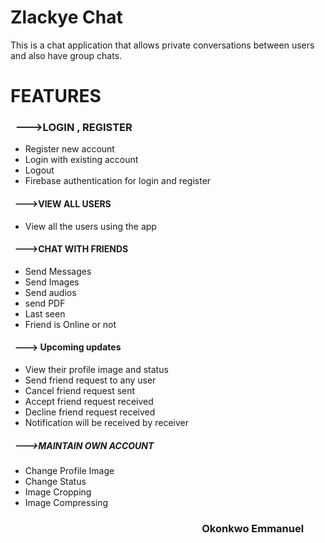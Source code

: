 # Zlackye Chat

This is a chat application that allows private conversations between users and also have group chats.

# FEATURES

### &nbsp;  --->LOGIN , REGISTER
* Register new account
* Login with existing account
* Logout
* Firebase authentication for login and register

#### &nbsp; --->VIEW ALL USERS
* View all the users using the app
#### &nbsp; --->CHAT WITH FRIENDS
* Send Messages
* Send Images
* Send audios
* send PDF
* Last seen 
* Friend is Online or not

####  &nbsp; ---> Upcoming updates
* View their profile image and status
* Send friend request to any user
* Cancel friend request sent
* Accept friend request received
* Decline friend request received
* Notification will be received by receiver
##### &nbsp; --->MAINTAIN OWN ACCOUNT 
* Change Profile Image
* Change Status
* Image Cropping 
* Image Compressing

### <h3 align="right">Okonkwo Emmanuel &nbsp;&nbsp;&nbsp;&nbsp;&nbsp;&nbsp;&nbsp;&nbsp;</h5>

